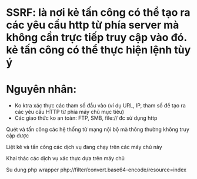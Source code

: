 # SSRF: là nơi kẻ tấn công có thể tạo ra các yêu cầu http từ phía server mà không cần trực tiếp truy cập vào đó. kẻ tấn công có thể thực hiện lệnh tùy ý

# Nguyên nhân:
+ Ko ktra xác thực các tham số đầu vào (ví dụ URL, IP, tham số để tạo ra các yêu cầu HTTP từ phía máy chủ mục tiêu)
+ Các giao thức ko an toàn: FTP, SMB, file:// đc sử dụng http

Quét và tấn công các hệ thống từ mạng nội bộ mà thông thường không truy cập được

Liệt kê và tấn công các dịch vụ đang chạy trên các máy chủ này

Khai thác các dịch vụ xác thực dựa trên máy chủ


Su dung php wrapper 
php://filter/convert.base64-encode/resource=index


